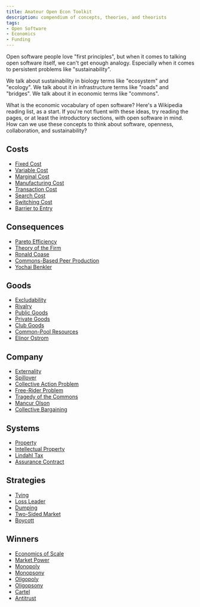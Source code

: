 ```yaml
---
title: Amateur Open Econ Toolkit
description: compendium of concepts, theories, and theorists
tags:
- Open Software
- Economics
- Funding
---
```


Open software people love "first principles", but when it comes to talking open software itself, we can't get enough analogy.  Especially when it comes to persistent problems like "sustainability".

We talk about sustainability in biology terms like "ecosystem" and "ecology".  We talk about it in infrastructure terms like "roads" and "bridges".  We talk about it in economic terms like "commons".

What is the economic vocabulary of open software?  Here's a Wikipedia reading list, as a start.  If you're not fluent with these ideas, try reading the pages, or at least the introductory sections, with open software in mind.  How can we use these concepts to think about software, openness, collaboration, and sustainability?

## Costs
- [Fixed Cost](https://en.wikipedia.org/wiki/Fixed_cost)
- [Variable Cost](https://en.wikipedia.org/wiki/Variable_cost)
- [Marginal Cost](https://en.wikipedia.org/wiki/Marginal_cost)
- [Manufacturing Cost](https://en.wikipedia.org/wiki/Manufacturing_cost)
- [Transaction Cost](https://en.wikipedia.org/wiki/Transaction_cost)
- [Search Cost](https://en.wikipedia.org/wiki/Search_cost)
- [Switching Cost](https://en.wikipedia.org/wiki/Switching_barriers)
- [Barrier to Entry](https://en.wikipedia.org/wiki/Barriers_to_entry)

## Consequences
- [Pareto Efficiency](https://en.wikipedia.org/wiki/Pareto_efficiency)
- [Theory of the Firm](https://en.wikipedia.org/wiki/Theory_of_the_firm)
- [Ronald Coase](https://en.wikipedia.org/wiki/Ronald_Coase)
- [Commons-Based Peer Production](https://en.wikipedia.org/wiki/Commons-based_peer_production)
- [Yochai Benkler](https://en.wikipedia.org/wiki/Yochai_Benkler)

## Goods
- [Excludability](https://en.wikipedia.org/wiki/Excludability)
- [Rivalry](https://en.wikipedia.org/wiki/Rivalry_(economics))
- [Public Goods](https://en.wikipedia.org/wiki/Public_good_(economics))
- [Private Goods](https://en.wikipedia.org/wiki/Private_good)
- [Club Goods](https://en.wikipedia.org/wiki/Club_good)
- [Common-Pool Resources](https://en.wikipedia.org/wiki/Common-pool_resource)
- [Elinor Ostrom](https://en.wikipedia.org/wiki/Elinor_Ostrom)

## Company
- [Externality](https://en.wikipedia.org/wiki/Externality)
- [Spillover](https://en.wikipedia.org/wiki/Spillover_(economics))
- [Collective Action Problem](https://en.wikipedia.org/wiki/Collective_action_problem)
- [Free-Rider Problem](https://en.wikipedia.org/wiki/Free-rider_problem)
- [Tragedy of the Commons](https://en.wikipedia.org/wiki/Tragedy_of_the_commons)
- [Mancur Olson](https://en.wikipedia.org/wiki/Mancur_Olson)
- [Collective Bargaining](https://en.wikipedia.org/wiki/Collective_bargaining)

## Systems
- [Property](https://en.wikipedia.org/wiki/Property_rights_(economics))
- [Intellectual Property](https://en.wikipedia.org/wiki/Intellectual_property)
- [Lindahl Tax](https://en.wikipedia.org/wiki/Lindahl_tax)
- [Assurance Contract](https://en.wikipedia.org/wiki/Assurance_contract)

## Strategies
- [Tying](https://en.wikipedia.org/wiki/Tying_(commerce))
- [Loss Leader](https://en.wikipedia.org/wiki/Loss_leader)
- [Dumping](https://en.wikipedia.org/wiki/Dumping_(pricing_policy))
- [Two-Sided Market](https://en.wikipedia.org/wiki/Two-sided_market)
- [Boycott](https://en.wikipedia.org/wiki/Boycott)

## Winners
- [Economics of Scale](https://en.wikipedia.org/wiki/Economies_of_scale)
- [Market Power](https://en.wikipedia.org/wiki/Market_power)
- [Monopoly](https://en.wikipedia.org/wiki/Monopoly)
- [Monopsony](https://en.wikipedia.org/wiki/Monopsony)
- [Oligopoly](https://en.wikipedia.org/wiki/Oligopoly)
- [Oligopsony](https://en.wikipedia.org/wiki/Oligopsony)
- [Cartel](https://en.wikipedia.org/wiki/Cartel)
- [Antitrust](https://en.wikipedia.org/wiki/Competition_law)

